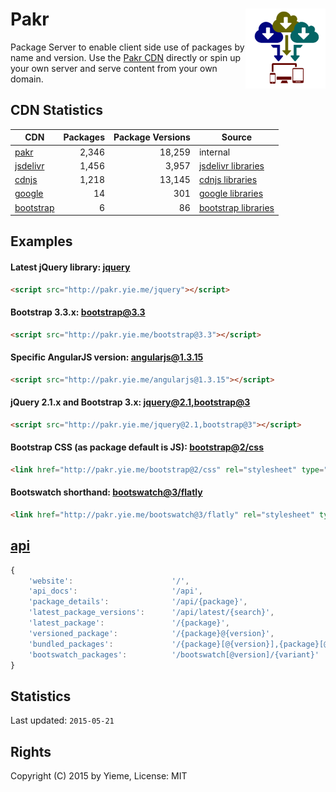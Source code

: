 # Pakr <img src="https://raw.githubusercontent.com/yieme/pakr/master/logo.png" align="right" width="128" border="0" />

Package Server to enable client side use of packages by name and version. Use the [Pakr CDN](http://pakr.yie.me) directly or spin up your own server and serve content from your own domain.

## CDN Statistics

| CDN | Packages | Package Versions | Source |
| --- | ---: | ---: | --- |
| [pakr](./) | 2,346 | 18,259 | internal |
| [jsdelivr](http://www.jsdelivr.com/) | 1,456 | 3,957 | [jsdelivr libraries](http://api.jsdelivr.com/v1/jsdelivr/libraries) |
| [cdnjs](https://cdnjs.com/.com) | 1,218 | 13,145 | [cdnjs libraries](http://api.jsdelivr.com/v1/cdnjs/libraries) |
| [google](https://developers.google.com/speed/libraries/) | 14 | 301 | [google libraries](http://api.jsdelivr.com/v1/google/libraries)  |
| [bootstrap](http://www.bootstrapcdn.com/) | 6 | 86 | [bootstrap libraries](http://api.jsdelivr.com/v1/bootstrap/libraries) |

## Examples

#### Latest jQuery library: [jquery](http://pakr.yie.me/jquery)

```html
<script src="http://pakr.yie.me/jquery"></script>
```

#### Bootstrap 3.3.x: [bootstrap@3.3](http://pakr.yie.me/bootstrap@3.3)

```html
<script src="http://pakr.yie.me/bootstrap@3.3"></script>
```

#### Specific AngularJS version: [angularjs@1.3.15](http://pakr.yie.me/angularjs@1.3.15)

```html
<script src="http://pakr.yie.me/angularjs@1.3.15"></script>
```

#### jQuery 2.1.x and Bootstrap 3.x: [jquery@2.1,bootstrap@3](http://pakr.yie.me/jquery@2.1,bootstrap@3)

```html
<script src="http://pakr.yie.me/jquery@2.1,bootstrap@3"></script>
```

#### Bootstrap CSS (as package default is JS): [bootstrap@2/css](http://pakr.yie.me/bootstrap@2/css)

```html
<link href="http://pakr.yie.me/bootstrap@2/css" rel="stylesheet" type="text/css">
```

#### Bootswatch shorthand: [bootswatch@3/flatly](http://pakr.yie.me/bootswatch@3/flatly)

```html
<link href="http://pakr.yie.me/bootswatch@3/flatly" rel="stylesheet" type="text/css">
```

## [api](http://pakr.yie.me/api)

```js
{
	'website':                      '/',
	'api_docs':                     '/api',
	'package_details':              '/api/{package}',
	'latest_package_versions':      '/api/latest/{search}',
	'latest_package':               '/{package}',
	'versioned_package':            '/{package}@{version}',
	'bundled_packages':             '/{package}[@{version}],{package}[@version]...',
	'bootswatch_packages':          '/bootswatch[@version]/{variant}'
}
```

## Statistics

Last updated: ```2015-05-21```

## Rights

Copyright (C) 2015 by Yieme, License: MIT
